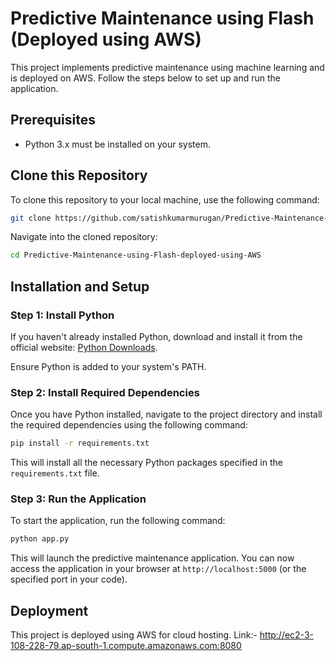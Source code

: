 # Predictive Maintenance using Flash (Deployed using AWS)

This project implements predictive maintenance using machine learning and is deployed on AWS. Follow the steps below to set up and run the application.

## Prerequisites
- Python 3.x must be installed on your system.

## Clone this Repository
To clone this repository to your local machine, use the following command:

```bash
git clone https://github.com/satishkumarmurugan/Predictive-Maintenance-using-Flash-deployed-using-AWS.git
```

Navigate into the cloned repository:

```bash
cd Predictive-Maintenance-using-Flash-deployed-using-AWS
```

## Installation and Setup

### Step 1: Install Python
If you haven't already installed Python, download and install it from the official website: [Python Downloads](https://www.python.org/downloads/).

Ensure Python is added to your system's PATH.

### Step 2: Install Required Dependencies
Once you have Python installed, navigate to the project directory and install the required dependencies using the following command:

```bash
pip install -r requirements.txt
```

This will install all the necessary Python packages specified in the `requirements.txt` file.

### Step 3: Run the Application
To start the application, run the following command:

```bash
python app.py
```

This will launch the predictive maintenance application. You can now access the application in your browser at `http://localhost:5000` (or the specified port in your code).

## Deployment
This project is deployed using AWS for cloud hosting.
Link:- http://ec2-3-108-228-79.ap-south-1.compute.amazonaws.com:8080

